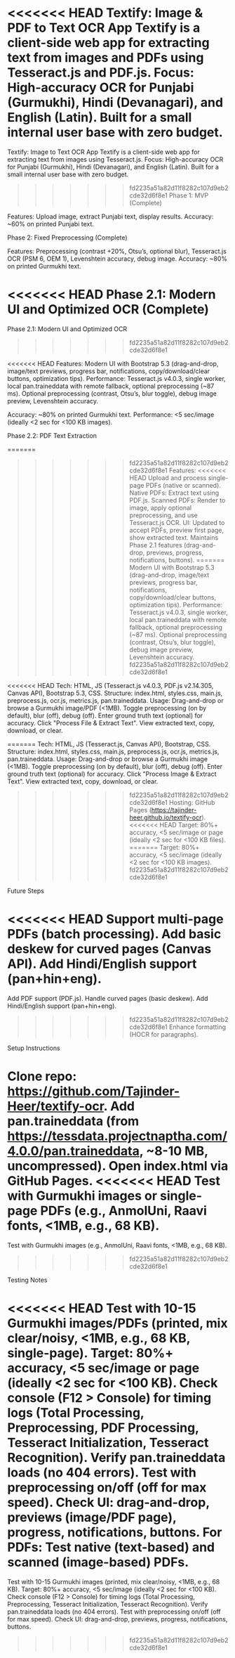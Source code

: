 <<<<<<< HEAD
Textify: Image & PDF to Text OCR App
Textify is a client-side web app for extracting text from images and PDFs using Tesseract.js and PDF.js. Focus: High-accuracy OCR for Punjabi (Gurmukhi), Hindi (Devanagari), and English (Latin). Built for a small internal user base with zero budget.
=======
Textify: Image to Text OCR App
Textify is a client-side web app for extracting text from images using Tesseract.js. Focus: High-accuracy OCR for Punjabi (Gurmukhi), Hindi (Devanagari), and English (Latin). Built for a small internal user base with zero budget.
>>>>>>> fd2235a51a82d11f8282c107d9eb2cde32d6f8e1
Phase 1: MVP (Complete)

Features: Upload image, extract Punjabi text, display results.
Accuracy: ~60% on printed Punjabi text.

Phase 2: Fixed Preprocessing (Complete)

Features: Preprocessing (contrast +20%, Otsu’s, optional blur), Tesseract.js OCR (PSM 6, OEM 1), Levenshtein accuracy, debug image.
Accuracy: ~80% on printed Gurmukhi text.

<<<<<<< HEAD
Phase 2.1: Modern UI and Optimized OCR (Complete)
=======
Phase 2.1: Modern UI and Optimized OCR
>>>>>>> fd2235a51a82d11f8282c107d9eb2cde32d6f8e1

<<<<<<< HEAD
Features:
Modern UI with Bootstrap 5.3 (drag-and-drop, image/text previews, progress bar, notifications, copy/download/clear buttons, optimization tips).
Performance: Tesseract.js v4.0.3, single worker, local pan.traineddata with remote fallback, optional preprocessing (~87 ms).
Optional preprocessing (contrast, Otsu’s, blur toggle), debug image preview, Levenshtein accuracy.


Accuracy: ~80% on printed Gurmukhi text.
Performance: <5 sec/image (ideally <2 sec for <100 KB images).

Phase 2.2: PDF Text Extraction

=======
>>>>>>> fd2235a51a82d11f8282c107d9eb2cde32d6f8e1
Features:
<<<<<<< HEAD
Upload and process single-page PDFs (native or scanned).
Native PDFs: Extract text using PDF.js.
Scanned PDFs: Render to image, apply optional preprocessing, and use Tesseract.js OCR.
UI: Updated to accept PDFs, preview first page, show extracted text.
Maintains Phase 2.1 features (drag-and-drop, previews, progress, notifications, buttons).
=======
Modern UI with Bootstrap 5.3 (drag-and-drop, image/text previews, progress bar, notifications, copy/download/clear buttons, optimization tips).
Performance: Tesseract.js v4.0.3, single worker, local pan.traineddata with remote fallback, optional preprocessing (~87 ms).
Optional preprocessing (contrast, Otsu’s, blur toggle), debug image preview, Levenshtein accuracy.
>>>>>>> fd2235a51a82d11f8282c107d9eb2cde32d6f8e1


<<<<<<< HEAD
Tech: HTML, JS (Tesseract.js v4.0.3, PDF.js v2.14.305, Canvas API), Bootstrap 5.3, CSS.
Structure: index.html, styles.css, main.js, preprocess.js, ocr.js, metrics.js, pan.traineddata.
Usage:
Drag-and-drop or browse a Gurmukhi image/PDF (<1MB).
Toggle preprocessing (on by default), blur (off), debug (off).
Enter ground truth text (optional) for accuracy.
Click "Process File & Extract Text".
View extracted text, copy, download, or clear.


=======
Tech: HTML, JS (Tesseract.js, Canvas API), Bootstrap, CSS.
Structure: index.html, styles.css, main.js, preprocess.js, ocr.js, metrics.js, pan.traineddata.
Usage:
Drag-and-drop or browse a Gurmukhi image (<1MB).
Toggle preprocessing (on by default), blur (off), debug (off).
Enter ground truth text (optional) for accuracy.
Click "Process Image & Extract Text".
View extracted text, copy, download, or clear.


>>>>>>> fd2235a51a82d11f8282c107d9eb2cde32d6f8e1
Hosting: GitHub Pages (https://tajinder-heer.github.io/textify-ocr).
<<<<<<< HEAD
Target: 80%+ accuracy, <5 sec/image or page (ideally <2 sec for <100 KB files).
=======
Target: 80%+ accuracy, <5 sec/image (ideally <2 sec for <100 KB images).
>>>>>>> fd2235a51a82d11f8282c107d9eb2cde32d6f8e1

Future Steps

<<<<<<< HEAD
Support multi-page PDFs (batch processing).
Add basic deskew for curved pages (Canvas API).
Add Hindi/English support (pan+hin+eng).
=======
Add PDF support (PDF.js).
Handle curved pages (basic deskew).
Add Hindi/English support (pan+hin+eng).
>>>>>>> fd2235a51a82d11f8282c107d9eb2cde32d6f8e1
Enhance formatting (HOCR for paragraphs).

Setup Instructions

Clone repo: https://github.com/Tajinder-Heer/textify-ocr.
Add pan.traineddata (from https://tessdata.projectnaptha.com/4.0.0/pan.traineddata, ~8-10 MB, uncompressed).
Open index.html via GitHub Pages.
<<<<<<< HEAD
Test with Gurmukhi images or single-page PDFs (e.g., AnmolUni, Raavi fonts, <1MB, e.g., 68 KB).
=======
Test with Gurmukhi images (e.g., AnmolUni, Raavi fonts, <1MB, e.g., 68 KB).
>>>>>>> fd2235a51a82d11f8282c107d9eb2cde32d6f8e1

Testing Notes

<<<<<<< HEAD
Test with 10-15 Gurmukhi images/PDFs (printed, mix clear/noisy, <1MB, e.g., 68 KB, single-page).
Target: 80%+ accuracy, <5 sec/image or page (ideally <2 sec for <100 KB).
Check console (F12 > Console) for timing logs (Total Processing, Preprocessing, PDF Processing, Tesseract Initialization, Tesseract Recognition).
Verify pan.traineddata loads (no 404 errors).
Test with preprocessing on/off (off for max speed).
Check UI: drag-and-drop, previews (image/PDF page), progress, notifications, buttons.
For PDFs: Test native (text-based) and scanned (image-based) PDFs.
=======
Test with 10-15 Gurmukhi images (printed, mix clear/noisy, <1MB, e.g., 68 KB).
Target: 80%+ accuracy, <5 sec/image (ideally <2 sec for <100 KB).
Check console (F12 > Console) for timing logs (Total Processing, Preprocessing, Tesseract Initialization, Tesseract Recognition).
Verify pan.traineddata loads (no 404 errors).
Test with preprocessing on/off (off for max speed).
Check UI: drag-and-drop, previews, progress, notifications, buttons.
>>>>>>> fd2235a51a82d11f8282c107d9eb2cde32d6f8e1
